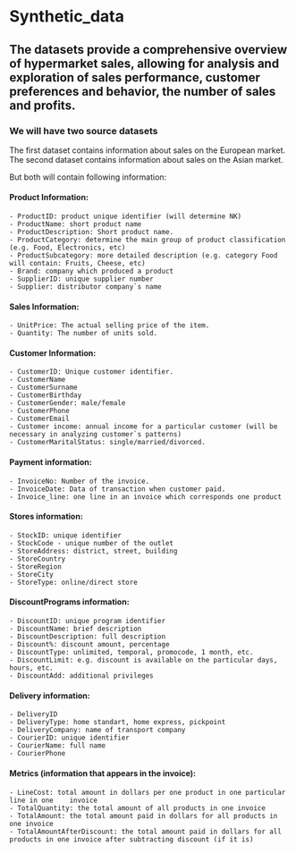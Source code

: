 # Synthetic_data

## The datasets provide a comprehensive overview of hypermarket sales, allowing for analysis and exploration of sales performance, customer preferences and behavior, the number of sales and profits.

### We will have two source datasets
The first dataset contains  information about sales on the European market.
The second  dataset contains information about sales on the Asian market.

But both will contain following information:

#### Product Information:
    - ProductID: product unique identifier (will determine NK)
    - ProductName: short product name
    - ProductDescription: Short product name.
    - ProductCategory: determine the main group of product classification (e.g. Food, Electronics, etc)
    - ProductSubcategory: more detailed description (e.g. category Food will contain: Fruits, Cheese, etc)
    - Brand: company which produced a product
    - SupplierID: unique supplier number
    - Supplier: distributor company`s name

#### Sales Information:
    - UnitPrice: The actual selling price of the item.
    - Quantity: The number of units sold.

#### Customer Information:
    - CustomerID: Unique customer identifier.
    - CustomerName
    - CustomerSurname
    - CustomerBirthday
    - CustomerGender: male/female
    - CustomerPhone
    - CustomerEmail
    - Customer income: annual income for a particular customer (will be necessary in analyzing customer`s patterns)
    - CustomerMaritalStatus: single/married/divorced.

#### Payment information:
	- InvoiceNo: Number of the invoice.
	- InvoiceDate: Data of transaction when customer paid.
    - Invoice_line: one line in an invoice which corresponds one product

#### Stores information: 
	- StockID: unique identifier
    - StockCode - unique number of the outlet
    - StoreAddress: district, street, building
    - StoreCountry
    - StoreRegion
    - StoreCity
    - StoreType: online/direct store


#### DiscountPrograms information:
	- DiscountID: unique program identifier
  	- DiscountName: brief description   
    - DiscountDescription: full description  
    - Discount%: discount amount, percentage
    - DiscountType: unlimited, temporal, promocode, 1 month, etc.  
    - DiscountLimit: e.g. discount is available on the particular days, hours, etc.  
    - DiscountAdd: additional privileges

#### Delivery information:
    - DeliveryID  
    - DeliveryType: home standart, home express, pickpoint 
    - DeliveryCompany: name of transport company   
    - CourierID: unique identifier  
    - CourierName: full name 
    - CourierPhone 

#### Metrics (information that appears in the invoice):
	- LineCost: total amount in dollars per one product in one particular line in one    invoice
	- TotalQuantity: the total amount of all products in one invoice
	- TotalAmount: the total amount paid in dollars for all products in one invoice 
    - TotalAmountAfterDiscount: the total amount paid in dollars for all products in one invoice after subtracting discount (if it is)
